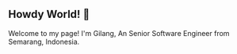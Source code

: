 ## Howdy World! 👋

Welcome to my page!
I'm Gilang, An Senior Software Engineer from <img src="https://hatscripts.github.io/circle-flags/flags/id.svg" width="10" /> Semarang, Indonesia.
